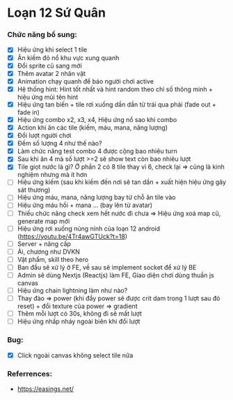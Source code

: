 # Loạn 12 Sứ Quân

### Chức năng bố sung:
- [X] Hiệu ứng khi select 1 tile
- [X] Ăn kiếm đỏ nổ khu vực xung quanh
- [X] Đổi sprite cũ sang mới
- [X] Thêm avatar 2 nhân vật
- [X] Animation chạy quanh để báo người chơi active
- [X] Hệ thống hint: Hint tốt nhất và hint random theo chỉ số thông minh + hiệu ứng mũi tên hint
- [X] Hiệu ứng tan biến + tile rơi xuống dần dần từ trái qua phải (fade out + fade in)
- [X] Hiệu ứng combo x2, x3, x4, Hiệu ứng nổ sao khi combo
- [X] Action khi ăn các tile (kiếm, máu, mana, năng lượng)
- [X] Đổi lượt người chơi
- [X] Đếm số lượng 4 như thế nào?
- [X] Làm chức năng test combo 4 được cộng bao nhiêu turn
- [X] Sau khi ăn 4 mà số lượt >=2 sẽ show text còn bao nhiêu lượt
- [X] Tile giọt nước là gì? Ở phần 2 có 8 tile thay vì 6, check lại => cũng là kinh nghiệm nhưng mà ít hơn
- [ ] Hiệu ứng kiếm (sau khi kiếm đến nơi sẽ tan dần + xuất hiện hiệu ứng gây sát thương)
- [ ] Hiệu ứng máu, mana, năng lượng bay từ chỗ ăn tile vào
- [ ] Hiệu ứng máu hồi + mana ... (bay lên từ avatar)
- [ ] Thiếu chức năng check xem hết nước đi chưa => Hiệu ứng xoá map cũ, generate map mới
- [ ] Hiệu ứng rơi xuống núng nính của loạn 12 android (https://youtu.be/4Tr4awGTUck?t=18)
- [ ] Server + nâng cấp
- [ ] Ải, chương như DVKN
- [ ] Vật phẩm, skill theo hero
- [ ] Ban đầu sẽ xử lý ở FE, về sau sẽ implement socket để xử lý BE
- [ ] Admin sẽ dùng Nextjs (Reactjs) làm FE, Giao diện chơi dùng thuần js canvas
- [ ] Hiệu ứng chain lightning làm như nào?
- [ ] Thay đào => power (khi đầy power sẽ được crit dam trong 1 lượt sau đó reset) + đổi texture của power => gradient
- [ ] Thêm mỗi lượt có 30s, không đi sẽ mất lượt
- [ ] Hiệu ứng nhấp nháy ngoài biên khi đổi lượt

### Bug:
- [X] Click ngoài canvas không select tile nữa

### Referrences:
- https://easings.net/
